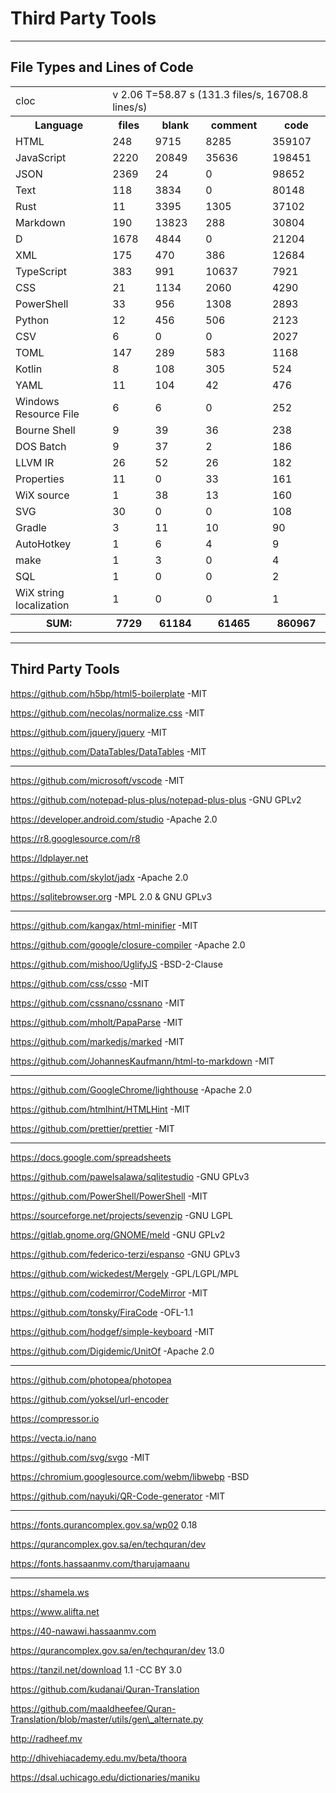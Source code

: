 # Third Party Tools

---

## File Types and Lines of Code

<!--
Set-ExecutionPolicy -ExecutionPolicy RemoteSigned -Scope CurrentUser
Invoke-RestMethod -Uri https://get.scoop.sh | Invoke-Expression

scoop install cloc

cloc hadithmv.github.io --md
-->

<table>
    <tr>
        <td>cloc</td>
        <td  colspan="4">v 2.06  T=58.87 s (131.3 files/s, 16708.8 lines/s)</td>
    </tr>
    <tr>
        <th>Language</th>
        <th>files</th>
        <th>blank</th>
        <th>comment</th>
        <th>code</th>
    </tr>
    <tr>
        <td>HTML</td>
        <td>248</td>
        <td>9715</td>
        <td>8285</td>
        <td>359107</td>
    </tr>
    <tr>
        <td>JavaScript</td>
        <td>2220</td>
        <td>20849</td>
        <td>35636</td>
        <td>198451</td>
    </tr>
    <tr>
        <td>JSON</td>
        <td>2369</td>
        <td>24</td>
        <td>0</td>
        <td>98652</td>
    </tr>
    <tr>
        <td>Text</td>
        <td>118</td>
        <td>3834</td>
        <td>0</td>
        <td>80148</td>
    </tr>
    <tr>
        <td>Rust</td>
        <td>11</td>
        <td>3395</td>
        <td>1305</td>
        <td>37102</td>
    </tr>
    <tr>
        <td>Markdown</td>
        <td>190</td>
        <td>13823</td>
        <td>288</td>
        <td>30804</td>
    </tr>
    <tr>
        <td>D</td>
        <td>1678</td>
        <td>4844</td>
        <td>0</td>
        <td>21204</td>
    </tr>
    <tr>
        <td>XML</td>
        <td>175</td>
        <td>470</td>
        <td>386</td>
        <td>12684</td>
    </tr>
    <tr>
        <td>TypeScript</td>
        <td>383</td>
        <td>991</td>
        <td>10637</td>
        <td>7921</td>
    </tr>
    <tr>
        <td>CSS</td>
        <td>21</td>
        <td>1134</td>
        <td>2060</td>
        <td>4290</td>
    </tr>
    <tr>
        <td>PowerShell</td>
        <td>33</td>
        <td>956</td>
        <td>1308</td>
        <td>2893</td>
    </tr>
    <tr>
        <td>Python</td>
        <td>12</td>
        <td>456</td>
        <td>506</td>
        <td>2123</td>
    </tr>
    <tr>
        <td>CSV</td>
        <td>6</td>
        <td>0</td>
        <td>0</td>
        <td>2027</td>
    </tr>
    <tr>
        <td>TOML</td>
        <td>147</td>
        <td>289</td>
        <td>583</td>
        <td>1168</td>
    </tr>
    <tr>
        <td>Kotlin</td>
        <td>8</td>
        <td>108</td>
        <td>305</td>
        <td>524</td>
    </tr>
    <tr>
        <td>YAML</td>
        <td>11</td>
        <td>104</td>
        <td>42</td>
        <td>476</td>
    </tr>
    <tr>
        <td>Windows Resource File</td>
        <td>6</td>
        <td>6</td>
        <td>0</td>
        <td>252</td>
    </tr>
    <tr>
        <td>Bourne Shell</td>
        <td>9</td>
        <td>39</td>
        <td>36</td>
        <td>238</td>
    </tr>
    <tr>
        <td>DOS Batch</td>
        <td>9</td>
        <td>37</td>
        <td>2</td>
        <td>186</td>
    </tr>
    <tr>
        <td>LLVM IR</td>
        <td>26</td>
        <td>52</td>
        <td>26</td>
        <td>182</td>
    </tr>
    <tr>
        <td>Properties</td>
        <td>11</td>
        <td>0</td>
        <td>33</td>
        <td>161</td>
    </tr>
    <tr>
        <td>WiX source</td>
        <td>1</td>
        <td>38</td>
        <td>13</td>
        <td>160</td>
    </tr>
    <tr>
        <td>SVG</td>
        <td>30</td>
        <td>0</td>
        <td>0</td>
        <td>108</td>
    </tr>
    <tr>
        <td>Gradle</td>
        <td>3</td>
        <td>11</td>
        <td>10</td>
        <td>90</td>
    </tr>
    <tr>
        <td>AutoHotkey</td>
        <td>1</td>
        <td>6</td>
        <td>4</td>
        <td>9</td>
    </tr>
    <tr>
        <td>make</td>
        <td>1</td>
        <td>3</td>
        <td>0</td>
        <td>4</td>
    </tr>
    <tr>
        <td>SQL</td>
        <td>1</td>
        <td>0</td>
        <td>0</td>
        <td>2</td>
    </tr>
    <tr>
        <td>WiX string localization</td>
        <td>1</td>
        <td>0</td>
        <td>0</td>
        <td>1</td>
    </tr>
    <tr>
        <th>SUM:</th>
        <th>7729</th>
        <th>61184</th>
        <th>61465</th>
        <th>860967</th>
    </tr>
</table>

---

## Third Party Tools

https://github.com/h5bp/html5-boilerplate -MIT

https://github.com/necolas/normalize.css -MIT

https://github.com/jquery/jquery -MIT

https://github.com/DataTables/DataTables -MIT

---

https://github.com/microsoft/vscode -MIT

https://github.com/notepad-plus-plus/notepad-plus-plus -GNU GPLv2

https://developer.android.com/studio -Apache 2.0

https://r8.googlesource.com/r8

https://ldplayer.net

https://github.com/skylot/jadx -Apache 2.0

https://sqlitebrowser.org -MPL 2.0 &amp; GNU GPLv3

---

https://github.com/kangax/html-minifier -MIT

https://github.com/google/closure-compiler -Apache 2.0

https://github.com/mishoo/UglifyJS -BSD-2-Clause

https://github.com/css/csso -MIT

https://github.com/cssnano/cssnano -MIT

https://github.com/mholt/PapaParse -MIT

https://github.com/markedjs/marked -MIT

https://github.com/JohannesKaufmann/html-to-markdown -MIT

---

https://github.com/GoogleChrome/lighthouse -Apache 2.0

https://github.com/htmlhint/HTMLHint -MIT

https://github.com/prettier/prettier -MIT

---

https://docs.google.com/spreadsheets

https://github.com/pawelsalawa/sqlitestudio -GNU GPLv3

https://github.com/PowerShell/PowerShell -MIT

https://sourceforge.net/projects/sevenzip -GNU LGPL

https://gitlab.gnome.org/GNOME/meld -GNU GPLv2

https://github.com/federico-terzi/espanso -GNU GPLv3

https://github.com/wickedest/Mergely -GPL/LGPL/MPL

https://github.com/codemirror/CodeMirror -MIT

https://github.com/tonsky/FiraCode -OFL-1.1

https://github.com/hodgef/simple-keyboard -MIT

https://github.com/Digidemic/UnitOf -Apache 2.0

---

https://github.com/photopea/photopea

https://github.com/yoksel/url-encoder

https://compressor.io

https://vecta.io/nano

https://github.com/svg/svgo -MIT

https://chromium.googlesource.com/webm/libwebp -BSD

https://github.com/nayuki/QR-Code-generator -MIT

---

https://fonts.qurancomplex.gov.sa/wp02 0.18

https://qurancomplex.gov.sa/en/techquran/dev

https://fonts.hassaanmv.com/tharujamaanu

---

https://shamela.ws

https://www.alifta.net

https://40-nawawi.hassaanmv.com

https://qurancomplex.gov.sa/en/techquran/dev 13.0

https://tanzil.net/download 1.1 -CC BY 3.0

https://github.com/kudanai/Quran-Translation

https://github.com/maaldheefee/Quran-Translation/blob/master/utils/gen\_alternate.py

http://radheef.mv

http://dhivehiacademy.edu.mv/beta/thoora

https://dsal.uchicago.edu/dictionaries/maniku
